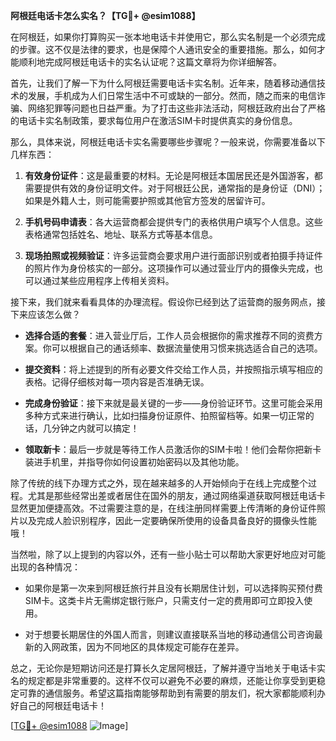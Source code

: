 **阿根廷电话卡怎么实名？【TG💪+ @esim1088】**

在阿根廷，如果你打算购买一张本地电话卡并使用它，那么实名制是一个必须完成的步骤。这不仅是法律的要求，也是保障个人通讯安全的重要措施。那么，如何才能顺利地完成阿根廷电话卡的实名认证呢？这篇文章将为你详细解答。

首先，让我们了解一下为什么阿根廷需要电话卡实名制。近年来，随着移动通信技术的发展，手机成为人们日常生活中不可或缺的一部分。然而，随之而来的电信诈骗、网络犯罪等问题也日益严重。为了打击这些非法活动，阿根廷政府出台了严格的电话卡实名制政策，要求每位用户在激活SIM卡时提供真实的身份信息。

那么，具体来说，阿根廷电话卡实名需要哪些步骤呢？一般来说，你需要准备以下几样东西：

1. **有效身份证件**：这是最重要的材料。无论是阿根廷本国居民还是外国游客，都需要提供有效的身份证明文件。对于阿根廷公民，通常指的是身份证（DNI）；如果是外籍人士，则可能需要护照或其他官方签发的居留许可。

2. **手机号码申请表**：各大运营商都会提供专门的表格供用户填写个人信息。这些表格通常包括姓名、地址、联系方式等基本信息。

3. **现场拍照或视频验证**：许多运营商会要求用户进行面部识别或者拍摄手持证件的照片作为身份核实的一部分。这项操作可以通过营业厅内的摄像头完成，也可以通过某些应用程序上传相关资料。

接下来，我们就来看看具体的办理流程。假设你已经到达了运营商的服务网点，接下来应该怎么做？

- **选择合适的套餐**：进入营业厅后，工作人员会根据你的需求推荐不同的资费方案。你可以根据自己的通话频率、数据流量使用习惯来挑选适合自己的选项。
  
- **提交资料**：将上述提到的所有必要文件交给工作人员，并按照指示填写相应的表格。记得仔细核对每一项内容是否准确无误。

- **完成身份验证**：接下来就是最关键的一步——身份验证环节。这里可能会采用多种方式来进行确认，比如扫描身份证原件、拍照留档等。如果一切正常的话，几分钟之内就可以搞定！

- **领取新卡**：最后一步就是等待工作人员激活你的SIM卡啦！他们会帮你把新卡装进手机里，并指导你如何设置初始密码以及其他功能。

除了传统的线下办理方式之外，现在越来越多的人开始倾向于在线上完成整个过程。尤其是那些经常出差或者居住在国外的朋友，通过网络渠道获取阿根廷电话卡显然更加便捷高效。不过需要注意的是，在线注册同样需要上传清晰的身份证件照片以及完成人脸识别程序，因此一定要确保所使用的设备具备良好的摄像头性能哦！

当然啦，除了以上提到的内容以外，还有一些小贴士可以帮助大家更好地应对可能出现的各种情况：

- 如果你是第一次来到阿根廷旅行并且没有长期居住计划，可以选择购买预付费SIM卡。这类卡片无需绑定银行账户，只需支付一定的费用即可立即投入使用。

- 对于想要长期居住的外国人而言，则建议直接联系当地的移动通信公司咨询最新的入网政策，因为不同地区的具体规定可能存在差异。

总之，无论你是短期访问还是打算长久定居阿根廷，了解并遵守当地关于电话卡实名的规定都是非常重要的。这样不仅可以避免不必要的麻烦，还能让你享受到更稳定可靠的通信服务。希望这篇指南能够帮助到有需要的朋友们，祝大家都能顺利办好自己的阿根廷电话卡！

[[TG💪+ @esim1088](https://t.me/s/esim1088) ![Image](https://i.postimg.cc/4NQfJmqS/Snipaste-2025-05-13-00-14-12.png)]